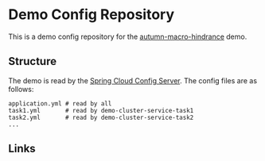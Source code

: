 # Demo Config Repository

This is a demo config repository for the [autumn-macro-hindrance][1] demo.


## Structure

The demo is read by the [Spring Cloud Config Server][2].
The config files are as follows:

```
application.yml # read by all
task1.yml       # read by demo-cluster-service-task1
task2.yml       # read by demo-cluster-service-task2
...
```

## Links

[1]: https://github.com/uvwxy/autumn-macro-hindrance
[2]: https://cloud.spring.io/spring-cloud-config/
